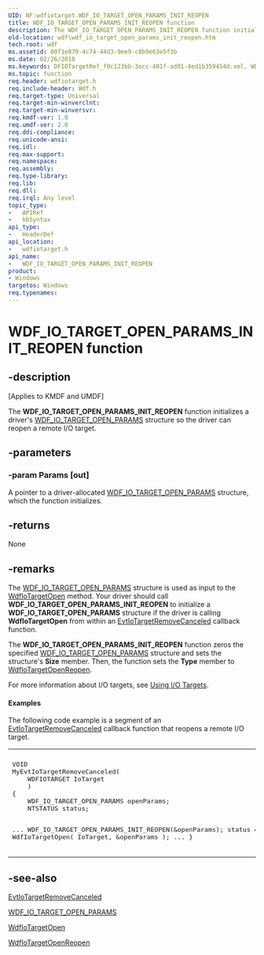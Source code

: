 ```yaml
---
UID: NF:wdfiotarget.WDF_IO_TARGET_OPEN_PARAMS_INIT_REOPEN
title: WDF_IO_TARGET_OPEN_PARAMS_INIT_REOPEN function
description: The WDF_IO_TARGET_OPEN_PARAMS_INIT_REOPEN function initializes a driver's WDF_IO_TARGET_OPEN_PARAMS structure so the driver can reopen a remote I/O target.
old-location: wdf\wdf_io_target_open_params_init_reopen.htm
tech.root: wdf
ms.assetid: 00f1e870-4c74-44d3-9ee9-c8b9e63e5f3b
ms.date: 02/26/2018
ms.keywords: DFIOTargetRef_f0c123bb-3ecc-401f-ad91-4ed1b359454d.xml, WDF_IO_TARGET_OPEN_PARAMS_INIT_REOPEN, WDF_IO_TARGET_OPEN_PARAMS_INIT_REOPEN function, kmdf.wdf_io_target_open_params_init_reopen, wdf.wdf_io_target_open_params_init_reopen, wdfiotarget/WDF_IO_TARGET_OPEN_PARAMS_INIT_REOPEN
ms.topic: function
req.header: wdfiotarget.h
req.include-header: Wdf.h
req.target-type: Universal
req.target-min-winverclnt: 
req.target-min-winversvr: 
req.kmdf-ver: 1.0
req.umdf-ver: 2.0
req.ddi-compliance: 
req.unicode-ansi: 
req.idl: 
req.max-support: 
req.namespace: 
req.assembly: 
req.type-library: 
req.lib: 
req.dll: 
req.irql: Any level
topic_type:
-	APIRef
-	kbSyntax
api_type:
-	HeaderDef
api_location:
-	wdfiotarget.h
api_name:
-	WDF_IO_TARGET_OPEN_PARAMS_INIT_REOPEN
product:
- Windows
targetos: Windows
req.typenames: 
---
```


# WDF_IO_TARGET_OPEN_PARAMS_INIT_REOPEN function


## -description


<p class="CCE_Message">[Applies to KMDF and UMDF]</p>

The <b>WDF_IO_TARGET_OPEN_PARAMS_INIT_REOPEN</b> function initializes a driver's <a href="https://msdn.microsoft.com/library/windows/hardware/ff552377">WDF_IO_TARGET_OPEN_PARAMS</a> structure so the driver can reopen a remote I/O target. 


## -parameters




### -param Params [out]

A pointer to a driver-allocated <a href="https://msdn.microsoft.com/library/windows/hardware/ff552377">WDF_IO_TARGET_OPEN_PARAMS</a> structure, which the function initializes.


## -returns



None




## -remarks



The <a href="https://msdn.microsoft.com/library/windows/hardware/ff552377">WDF_IO_TARGET_OPEN_PARAMS</a> structure is used as input to the <a href="https://msdn.microsoft.com/library/windows/hardware/ff548634">WdfIoTargetOpen</a> method. Your driver should call <b>WDF_IO_TARGET_OPEN_PARAMS_INIT_REOPEN</b> to initialize a <b>WDF_IO_TARGET_OPEN_PARAMS</b> structure if the driver is calling <b>WdfIoTargetOpen</b> from within an <a href="https://msdn.microsoft.com/9f275a2c-6f40-461d-bd2c-767b2494ad1c">EvtIoTargetRemoveCanceled</a> callback function.

The <b>WDF_IO_TARGET_OPEN_PARAMS_INIT_REOPEN</b> function zeros the specified <a href="https://msdn.microsoft.com/library/windows/hardware/ff552377">WDF_IO_TARGET_OPEN_PARAMS</a> structure and sets the structure's <b>Size</b> member. Then, the function sets the <b>Type</b> member to <a href="https://msdn.microsoft.com/27aa5d78-03ce-4fc9-b1c8-d02a760e2787">WdfIoTargetOpenReopen</a>.

For more information about I/O targets, see <a href="https://msdn.microsoft.com/77fd1b64-c3a9-4e12-ac69-0e3725695795">Using I/O Targets</a>.


#### Examples

The following code example is a segment of an <a href="https://msdn.microsoft.com/9f275a2c-6f40-461d-bd2c-767b2494ad1c">EvtIoTargetRemoveCanceled</a> callback function that reopens a remote I/O target.

<div class="code"><span codelanguage=""><table>
<tr>
<th></th>
</tr>
<tr>
<td>
<pre>VOID
MyEvtIoTargetRemoveCanceled(
    WDFIOTARGET IoTarget
    )
{
    WDF_IO_TARGET_OPEN_PARAMS openParams;
    NTSTATUS status;

...
    WDF_IO_TARGET_OPEN_PARAMS_INIT_REOPEN(&amp;openParams);
    status = WdfIoTargetOpen(
                             IoTarget,
                             &amp;openParams
                             );
...
}</pre>
</td>
</tr>
</table></span></div>



## -see-also




<a href="https://msdn.microsoft.com/9f275a2c-6f40-461d-bd2c-767b2494ad1c">EvtIoTargetRemoveCanceled</a>



<a href="https://msdn.microsoft.com/library/windows/hardware/ff552377">WDF_IO_TARGET_OPEN_PARAMS</a>



<a href="https://msdn.microsoft.com/library/windows/hardware/ff548634">WdfIoTargetOpen</a>



<a href="https://msdn.microsoft.com/27aa5d78-03ce-4fc9-b1c8-d02a760e2787">WdfIoTargetOpenReopen</a>
 

 

